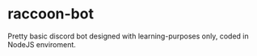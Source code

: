 # raccoon-bot
Pretty basic discord bot designed with learning-purposes only, coded in NodeJS enviroment.
